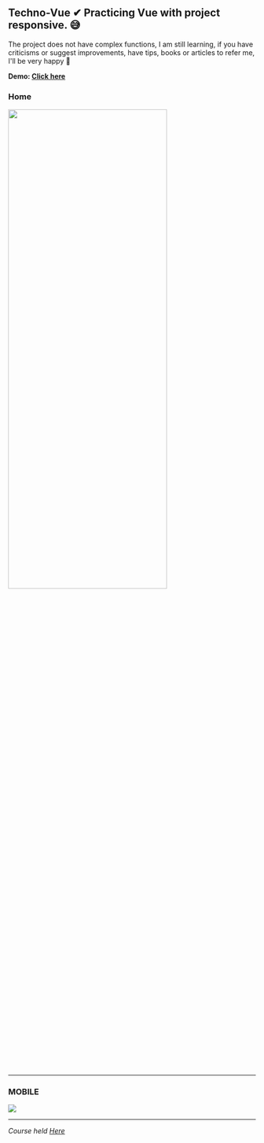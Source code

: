
## Techno-Vue ✔ Practicing Vue with project responsive. 😅
The project does not have complex functions, I am still learning, if you have criticisms or suggest improvements, have tips, books or articles to refer me, I'll be very happy 💓


**Demo: [Click here](https://elvissouza.github.io/Techno-Vue/)**

### Home

<img src ="https://github.com/elvissouza/Techno-Vue/blob/master/img/Tablet.gif?raw=true" height= "50%" width= "80%">

---

### MOBILE

<img src ="https://github.com/elvissouza/Techno-Vue/blob/master/img/Techno.gif?raw=true" height= "auto" width= "auto">


---

*Course held [Here](https://www.origamid.com/curso/vue-js-completo)*
